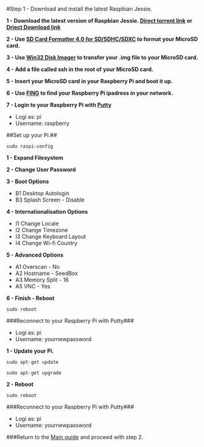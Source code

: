 #Step 1 - Download and install the latest Raspbian Jessie.

**1 - Download the latest version of Raspbian Jessie. [Direct torrent link](https://downloads.raspberrypi.org/raspbian_latest.torrent) or [Driect Download link](https://downloads.raspberrypi.org/raspbian_latest)**

**2 - Use [SD Card Formatter 4.0 for SD/SDHC/SDXC](https://www.sdcard.org/downloads/formatter_4/index.html) to format your MicroSD card.**

**3 - Use [Win32 Disk Imager](https://sourceforge.net/projects/win32diskimager/) to transfer your .img file to your MicroSD card.**

**4 - Add a file called ssh in the root of your MicroSD card.**

**5 - Insert your MicroSD card in your Raspberry Pi and boot it up.**

**6 - Use [FING](https://play.google.com/store/apps/details?id=com.overlook.android.fing&hl=en_GB) to find your Raspberry Pi ipadress in your network.**

**7 - Login to your Raspberry Pi with [Putty](http://www.chiark.greenend.org.uk/~sgtatham/putty/download.html)**
   * Logi as: pi
   * Username: raspberry

##Set up your Pi.##
~~~
sudo raspi-config
~~~

**1 - Expand Filesystem**

**2 - Change User Password**

**3 - Boot Options**
   * B1 Desktop Autologin
   * B3 Splash Screen - Disable

**4 - Internationalisation Options**
   * I1 Change Locale
   * I2 Change Timezone
   * I3 Change Keyboard Layout
   * I4 Change Wi-fi Country

**5 - Advanced Options**
   * A1 Overscan - No
   * A2 Hostname - SeedBox
   * A3 Memory Split - 16
   * A5 VNC - Yes

**6 - Finish - Reboot**
~~~
sudo reboot
~~~

###Reconnect to your Raspberry Pi with Putty###
   * Logi as: pi
   * Username: yournewpassword

**1 - Update your Pi.**
~~~
sudo apt-get update
~~~
~~~
sudo apt-get upgrade
~~~

**2 - Reboot**
~~~
sudo reboot
~~~
###Reconnect to your Raspberry Pi with Putty###
   * Logi as: pi
   * Username: yournewpassword

###Return to the [Main guide](https://github.com/mcfrojd/PiVPN-Seedbox) and proceed with step 2.
